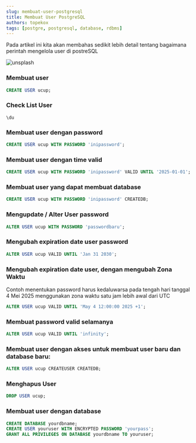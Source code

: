 ```yaml
---
slug: membuat-user-postgresql
title: Membuat User PostgreSQL
authors: topekox
tags: [postgre, postgresql, database, rdbms]
---
```


Pada artikel ini kita akan membahas sedikit lebih detail tentang bagaimana perintah mengelola user di postreSQL

<!--truncate-->

![unsplash](https://images.unsplash.com/photo-1526226128118-9ef71fc2f34b?q=80&w=2069&auto=format&fit=crop&ixlib=rb-4.0.3&ixid=M3wxMjA3fDB8MHxwaG90by1wYWdlfHx8fGVufDB8fHx8fA%3D%3D)

### Membuat user

```sql
CREATE USER ucup;
```

### Check List User

```
\du
```

### Membuat user dengan password

```sql
CREATE USER ucup WITH PASSWORD 'inipassword';
```

### Membuat user dengan time valid

```sql
CREATE USER ucup WITH PASSWORD 'inipassword' VALID UNTIL '2025-01-01';
```

### Membuat user yang dapat membuat database

```sql
CREATE USER ucup WITH PASSWORD 'inipassword' CREATEDB;
```

### Mengupdate / Alter User password

```sql
ALTER USER ucup WITH PASSWORD 'passwordbaru';
```

### Mengubah expiration date user password

```sql
ALTER USER ucup VALID UNTIL 'Jan 31 2030';
```

### Mengubah expiration date user, dengan mengubah Zona Waktu

Contoh menentukan password harus kedaluwarsa pada tengah hari tanggal 4 Mei 2025 menggunakan zona waktu satu jam lebih awal dari UTC

```sql
ALTER USER ucup VALID UNTIL 'May 4 12:00:00 2025 +1';
```

### Membuat password valid selamanya

```sql
ALTER USER ucup VALID UNTIL 'infinity';
```

### Membuat user dengan akses untuk membuat user baru dan database baru:

```sql
ALTER USER ucup CREATEUSER CREATEDB;
```

### Menghapus User

```sql
DROP USER ucup;
```

### Membuat user dengan database

```sql
CREATE DATABASE yourdbname;
CREATE USER youruser WITH ENCRYPTED PASSWORD 'yourpass';
GRANT ALL PRIVILEGES ON DATABASE yourdbname TO youruser;
```